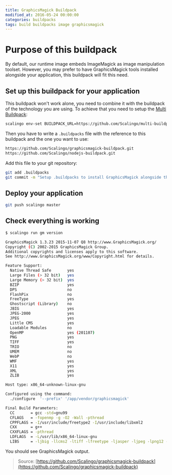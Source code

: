 ```yaml
---
title: GraphicsMagick Buildpack
modified_at: 2016-05-24 00:00:00
categories: buildpacks
tags: build buildpacks image graphicsmagick
---
```


# Purpose of this buildpack

By default, our runtime image embeds ImageMagick as image manipulation toolset.
However, you may prefer to have GraphicsMagick tools installed alongside your
application, this buildpack will fit this need.

## Set up this buildpack for your application

This buildpack won't work alone, you need to combine it with the buildpack of the technology you are using. To achieve
that you need to setup the [Multi Buildpack](http://doc.scalingo.com/buildpacks/multi):

```bash
scalingo env-set BUILDPACK_URL=https://github.com/Scalingo/multi-buildpack.git
```

Then you have to write a `.buildpacks` file with the reference to this buildpack and the one
you want to use:

```bash
https://github.com/Scalingo/graphicsmagick-buildpack.git
https://github.com/Scalingo/nodejs-buildpack.git
```

Add this file to your git repository:

```bash
git add .buildpacks
git commit -m "Setup .buildpacks to install GraphicsMagick alongside the application on Scalingo"
```

## Deploy your application

```bash
git push scalingo master
```

## Check everything is working

```bash
$ scalingo run gm version

GraphicsMagick 1.3.23 2015-11-07 Q8 http://www.GraphicsMagick.org/
Copyright (C) 2002-2015 GraphicsMagick Group.
Additional copyrights and licenses apply to this software.
See http://www.GraphicsMagick.org/www/Copyright.html for details.

Feature Support:
  Native Thread Safe       yes
  Large Files (> 32 bit)   yes
  Large Memory (> 32 bit)  yes
  BZIP                     yes
  DPS                      no
  FlashPix                 no
  FreeType                 yes
  Ghostscript (Library)    no
  JBIG                     yes
  JPEG-2000                yes
  JPEG                     yes
  Little CMS               yes
  Loadable Modules         no
  OpenMP                   yes (201107)
  PNG                      yes
  TIFF                     yes
  TRIO                     no
  UMEM                     no
  WebP                     no
  WMF                      yes
  X11                      yes
  XML                      yes
  ZLIB                     yes

Host type: x86_64-unknown-linux-gnu

Configured using the command:
  ./configure  '--prefix' '/app/vendor/graphicsmagick'

Final Build Parameters:
  CC       = gcc -std=gnu99
  CFLAGS   = -fopenmp -g -O2 -Wall -pthread
  CPPFLAGS = -I/usr/include/freetype2 -I/usr/include/libxml2
  CXX      = g++
  CXXFLAGS = -pthread
  LDFLAGS  = -L/usr/lib/x86_64-linux-gnu
  LIBS     = -ljbig -llcms2 -ltiff -lfreetype -ljasper -ljpeg -lpng12 -lwmflite -lXext -lSM -lICE -lX11 -llzma -lbz2 -lxml2 -lz -lm -lgomp -lpthread
```

You should see GraphicsMagick output.

> Source: [https://github.com/Scalingo/graphicsmagick-buildpack](https://github.com/Scalingo/graphicsmagick-buildpack)
